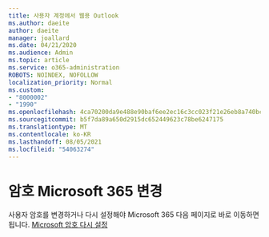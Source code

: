 ```yaml
---
title: 사용자 계정에서 웹용 Outlook
ms.author: daeite
author: daeite
manager: joallard
ms.date: 04/21/2020
ms.audience: Admin
ms.topic: article
ms.service: o365-administration
ROBOTS: NOINDEX, NOFOLLOW
localization_priority: Normal
ms.custom:
- "8000002"
- "1990"
ms.openlocfilehash: 4ca70200da9e488e90baf6ee2ec16c3cc023f21e26eb8a740bcc3fce1557d6d3
ms.sourcegitcommit: b5f7da89a650d2915dc652449623c78be6247175
ms.translationtype: MT
ms.contentlocale: ko-KR
ms.lasthandoff: 08/05/2021
ms.locfileid: "54063274"
---
```

# <a name="change-your-microsoft-365-password"></a>암호 Microsoft 365 변경

사용자 암호를 변경하거나 다시 설정해야 Microsoft 365 다음 페이지로 바로 이동하면 됩니다. [Microsoft 암호 다시 설정](https://go.microsoft.com/fwlink/p/?linkid=841910)